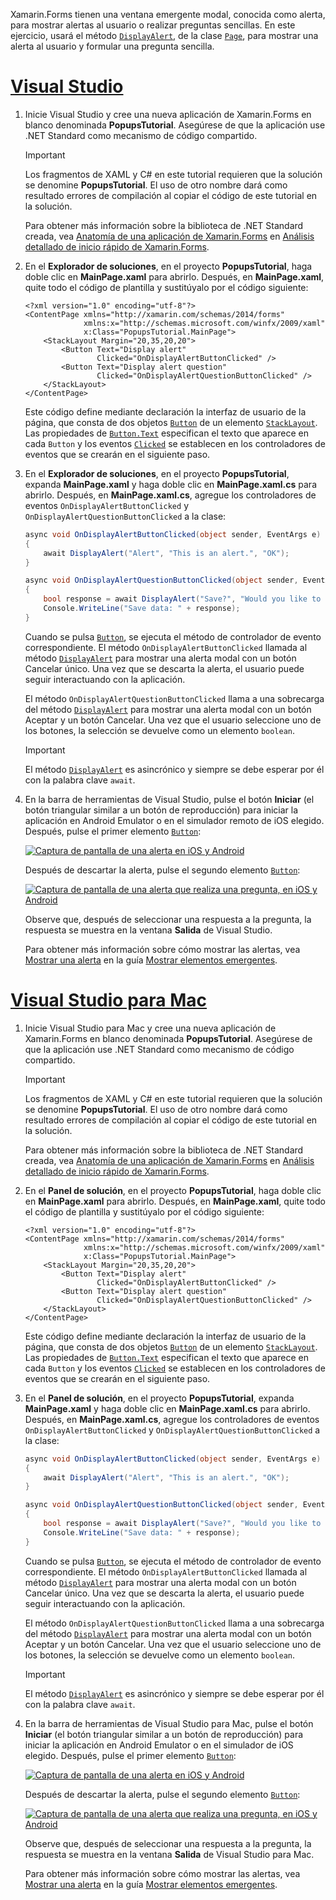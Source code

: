 Xamarin.Forms tienen una ventana emergente modal, conocida como alerta, para mostrar alertas al usuario o realizar preguntas sencillas. En este ejercicio, usará el método [`DisplayAlert`](xref:Xamarin.Forms.Page.DisplayAlert*), de la clase [`Page`](xref:Xamarin.Forms.Page), para mostrar una alerta al usuario y formular una pregunta sencilla.

# <a name="visual-studiotabvswin"></a>[Visual Studio](#tab/vswin)

1. Inicie Visual Studio y cree una nueva aplicación de Xamarin.Forms en blanco denominada **PopupsTutorial**. Asegúrese de que la aplicación use .NET Standard como mecanismo de código compartido.

    > [!IMPORTANT]
    > Los fragmentos de XAML y C# en este tutorial requieren que la solución se denomine **PopupsTutorial**. El uso de otro nombre dará como resultado errores de compilación al copiar el código de este tutorial en la solución.

    Para obtener más información sobre la biblioteca de .NET Standard creada, vea [Anatomía de una aplicación de Xamarin.Forms](~/get-started/first-app/index.md) en [Análisis detallado de inicio rápido de Xamarin.Forms](~/get-started/first-app/index.md).

1. En el **Explorador de soluciones**, en el proyecto **PopupsTutorial**, haga doble clic en **MainPage.xaml** para abrirlo. Después, en **MainPage.xaml**, quite todo el código de plantilla y sustitúyalo por el código siguiente:

    ```xaml
    <?xml version="1.0" encoding="utf-8"?>
    <ContentPage xmlns="http://xamarin.com/schemas/2014/forms"
                 xmlns:x="http://schemas.microsoft.com/winfx/2009/xaml"
                 x:Class="PopupsTutorial.MainPage">
        <StackLayout Margin="20,35,20,20">
            <Button Text="Display alert"
                    Clicked="OnDisplayAlertButtonClicked" />
            <Button Text="Display alert question"
                    Clicked="OnDisplayAlertQuestionButtonClicked" />
        </StackLayout>
    </ContentPage>
    ```

    Este código define mediante declaración la interfaz de usuario de la página, que consta de dos objetos [`Button`](xref:Xamarin.Forms.Button) de un elemento [`StackLayout`](xref:Xamarin.Forms.StackLayout). Las propiedades de [`Button.Text`](xref:Xamarin.Forms.Button.Text) especifican el texto que aparece en cada `Button` y los eventos [`Clicked`](xref:Xamarin.Forms.Button.Clicked) se establecen en los controladores de eventos que se crearán en el siguiente paso.

1. En el **Explorador de soluciones**, en el proyecto **PopupsTutorial**, expanda **MainPage.xaml** y haga doble clic en **MainPage.xaml.cs** para abrirlo. Después, en **MainPage.xaml.cs**, agregue los controladores de eventos `OnDisplayAlertButtonClicked` y `OnDisplayAlertQuestionButtonClicked` a la clase:

    ```csharp
    async void OnDisplayAlertButtonClicked(object sender, EventArgs e)
    {
        await DisplayAlert("Alert", "This is an alert.", "OK");
    }

    async void OnDisplayAlertQuestionButtonClicked(object sender, EventArgs e)
    {
        bool response = await DisplayAlert("Save?", "Would you like to save your data?", "Yes", "No");
        Console.WriteLine("Save data: " + response);
    }
    ```

    Cuando se pulsa [`Button`](xref:Xamarin.Forms.Button), se ejecuta el método de controlador de evento correspondiente. El método `OnDisplayAlertButtonClicked` llamada al método [`DisplayAlert`](xref:Xamarin.Forms.Page.DisplayAlert*) para mostrar una alerta modal con un botón Cancelar único. Una vez que se descarta la alerta, el usuario puede seguir interactuando con la aplicación.

    El método `OnDisplayAlertQuestionButtonClicked` llama a una sobrecarga del método [`DisplayAlert`](xref:Xamarin.Forms.Page.DisplayAlert*) para mostrar una alerta modal con un botón Aceptar y un botón Cancelar. Una vez que el usuario seleccione uno de los botones, la selección se devuelve como un elemento `boolean`.

    > [!IMPORTANT]
    > El método [`DisplayAlert`](xref:Xamarin.Forms.Page.DisplayAlert*) es asincrónico y siempre se debe esperar por él con la palabra clave `await`.

1. En la barra de herramientas de Visual Studio, pulse el botón **Iniciar** (el botón triangular similar a un botón de reproducción) para iniciar la aplicación en Android Emulator o en el simulador remoto de iOS elegido. Después, pulse el primer elemento [`Button`](xref:Xamarin.Forms.Button):

    [![Captura de pantalla de una alerta en iOS y Android](../images/alert.png "Alerta")](../images/alert-large.png#lightbox "Alerta")

    Después de descartar la alerta, pulse el segundo elemento [`Button`](xref:Xamarin.Forms.Button):

    [![Captura de pantalla de una alerta que realiza una pregunta, en iOS y Android](../images/alert-question.png "Alerta que realiza una pregunta")](../images/alert-question-large.png#lightbox "Alerta que realiza una pregunta")

    Observe que, después de seleccionar una respuesta a la pregunta, la respuesta se muestra en la ventana **Salida** de Visual Studio.

    Para obtener más información sobre cómo mostrar las alertas, vea [Mostrar una alerta](~/xamarin-forms/app-fundamentals/navigation/pop-ups.md#displaying-an-alert) en la guía [Mostrar elementos emergentes](~/xamarin-forms/app-fundamentals/navigation/pop-ups.md).

# <a name="visual-studio-for-mactabvsmac"></a>[Visual Studio para Mac](#tab/vsmac)

1. Inicie Visual Studio para Mac y cree una nueva aplicación de Xamarin.Forms en blanco denominada **PopupsTutorial**. Asegúrese de que la aplicación use .NET Standard como mecanismo de código compartido.

    > [!IMPORTANT]
    > Los fragmentos de XAML y C# en este tutorial requieren que la solución se denomine **PopupsTutorial**. El uso de otro nombre dará como resultado errores de compilación al copiar el código de este tutorial en la solución.

    Para obtener más información sobre la biblioteca de .NET Standard creada, vea [Anatomía de una aplicación de Xamarin.Forms](~/get-started/first-app/index.md) en [Análisis detallado de inicio rápido de Xamarin.Forms](~/get-started/first-app/index.md).

1. En el **Panel de solución**, en el proyecto **PopupsTutorial**, haga doble clic en **MainPage.xaml** para abrirlo. Después, en **MainPage.xaml**, quite todo el código de plantilla y sustitúyalo por el código siguiente:

    ```xaml
    <?xml version="1.0" encoding="utf-8"?>
    <ContentPage xmlns="http://xamarin.com/schemas/2014/forms"
                 xmlns:x="http://schemas.microsoft.com/winfx/2009/xaml"
                 x:Class="PopupsTutorial.MainPage">
        <StackLayout Margin="20,35,20,20">
            <Button Text="Display alert"
                    Clicked="OnDisplayAlertButtonClicked" />
            <Button Text="Display alert question"
                    Clicked="OnDisplayAlertQuestionButtonClicked" />
        </StackLayout>
    </ContentPage>
    ```

    Este código define mediante declaración la interfaz de usuario de la página, que consta de dos objetos [`Button`](xref:Xamarin.Forms.Button) de un elemento [`StackLayout`](xref:Xamarin.Forms.StackLayout). Las propiedades de [`Button.Text`](xref:Xamarin.Forms.Button.Text) especifican el texto que aparece en cada `Button` y los eventos [`Clicked`](xref:Xamarin.Forms.Button.Clicked) se establecen en los controladores de eventos que se crearán en el siguiente paso.

1. En el **Panel de solución**, en el proyecto **PopupsTutorial**, expanda **MainPage.xaml** y haga doble clic en **MainPage.xaml.cs** para abrirlo. Después, en **MainPage.xaml.cs**, agregue los controladores de eventos `OnDisplayAlertButtonClicked` y `OnDisplayAlertQuestionButtonClicked` a la clase:

    ```csharp
    async void OnDisplayAlertButtonClicked(object sender, EventArgs e)
    {
        await DisplayAlert("Alert", "This is an alert.", "OK");
    }

    async void OnDisplayAlertQuestionButtonClicked(object sender, EventArgs e)
    {
        bool response = await DisplayAlert("Save?", "Would you like to save your data?", "Yes", "No");
        Console.WriteLine("Save data: " + response);
    }
    ```

    Cuando se pulsa [`Button`](xref:Xamarin.Forms.Button), se ejecuta el método de controlador de evento correspondiente. El método `OnDisplayAlertButtonClicked` llamada al método [`DisplayAlert`](xref:Xamarin.Forms.Page.DisplayAlert*) para mostrar una alerta modal con un botón Cancelar único. Una vez que se descarta la alerta, el usuario puede seguir interactuando con la aplicación.

    El método `OnDisplayAlertQuestionButtonClicked` llama a una sobrecarga del método [`DisplayAlert`](xref:Xamarin.Forms.Page.DisplayAlert*) para mostrar una alerta modal con un botón Aceptar y un botón Cancelar. Una vez que el usuario seleccione uno de los botones, la selección se devuelve como un elemento `boolean`.

    > [!IMPORTANT]
    > El método [`DisplayAlert`](xref:Xamarin.Forms.Page.DisplayAlert*) es asincrónico y siempre se debe esperar por él con la palabra clave `await`.

1. En la barra de herramientas de Visual Studio para Mac, pulse el botón **Iniciar** (el botón triangular similar a un botón de reproducción) para iniciar la aplicación en Android Emulator o en el simulador de iOS elegido. Después, pulse el primer elemento [`Button`](xref:Xamarin.Forms.Button):

    [![Captura de pantalla de una alerta en iOS y Android](../images/alert.png "Alerta")](../images/alert-large.png#lightbox "Alerta")

    Después de descartar la alerta, pulse el segundo elemento [`Button`](xref:Xamarin.Forms.Button):

    [![Captura de pantalla de una alerta que realiza una pregunta, en iOS y Android](../images/alert-question.png "Alerta que realiza una pregunta")](../images/alert-question-large.png#lightbox "Alerta que realiza una pregunta")

    Observe que, después de seleccionar una respuesta a la pregunta, la respuesta se muestra en la ventana **Salida** de Visual Studio para Mac.

    Para obtener más información sobre cómo mostrar las alertas, vea [Mostrar una alerta](~/xamarin-forms/app-fundamentals/navigation/pop-ups.md#displaying-an-alert) en la guía [Mostrar elementos emergentes](~/xamarin-forms/app-fundamentals/navigation/pop-ups.md).
